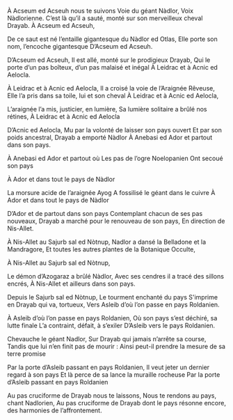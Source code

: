 À Acseum ed Acseuh nous te suivons
Voie du géant Nàdlor, Voix Nàdlorienne.
C’est là qu’il a sauté, monté sur son merveilleux cheval Drayab.
À Acseum ed Acseuh,

De ce saut est né l’entaille gigantesque du Nàdlor ed Otlas,
Elle porte son nom, l’encoche gigantesque
D’Acseum ed Acseuh.

D’Acseum ed Acseuh,
Il est allé, monté sur le prodigieux Drayab,
Qui le porte d’un pas boîteux, d’un pas malaisé et inégal
À Leidrac et à Acnic ed Aelocla.

À Leidrac et à Acnic ed Aelocla,
Il a croisé la voie de l’Araignée Rêveuse,
Elle l’a pris dans sa toile, lui et son cheval
À Leidrac et à Acnic ed Aelocla,

L’araignée l’a mis, justicier, en lumière,
Sa lumière solitaire a brûlé nos rétines,
À Leidrac et à Acnic ed Aelocla

D’Acnic ed Aelocla,
Mu par la volonté de laisser son pays ouvert
Et par son poids ancestral, Drayab a emporté Nàdlor
À Anebasi ed Ador et partout dans son pays.

À Anebasi ed Ador et partout où
Les pas de l’ogre Noelopanien
Ont secoué son pays

À Ador et dans tout le pays de Nàdlor

La morsure acide de l’araignée Ayog
A fossilisé le géant dans le cuivre
À Ador et dans tout le pays de Nàdlor

D’Ador et de partout dans son pays
Contemplant chacun de ses pas nouveaux,
Drayab a marché pour le renouveau de son pays,
En direction de Nis-Allet.

À Nis-Allet au Sajurb sal ed Nòtnup,
Nadlor a dansé la Belladone et la Mandragore,
Et toutes les autres plantes de la Botanique Occulte,

À Nis-Allet au Sajurb sal ed Nòtnup,

Le démon d’Azogaraz a brûlé Nàdlor,
Avec ses cendres il a tracé des sillons encrés,
À Nis-Allet et ailleurs dans son pays.

Depuis le Sajurb sal ed Nòtnup,
Le tourment enchanté du pays
S'imprime en Drayab qui va, tortueux,
Vers Asleib d’où l’on passe en pays Roldanien.

À Asleib d’où l’on passe en pays Roldanien,
Où son pays s’est déchiré, sa lutte finale
L’a contraint, défait, à s’exiler
D’Asleib vers le pays Roldanien.

Chevauche le géant Nadlor,
Sur Drayab qui jamais n’arrête sa course,
Tandis que lui n’en finit pas de mourir :
Ainsi peut-il prendre la mesure de sa terre promise

Par la porte d’Asleib passant en pays Roldanien,
Il veut jeter un dernier regard à son pays
Et là perce de sa lance la muraille rocheuse
Par la porte d’Asleib passant en pays Roldanien

Au pas cruciforme de Drayab nous te laissons,
Nous te rendons au pays, chant Nadlorien,
Au pas cruciforme de Drayab dont le pays résonne encore,
des harmonies de l’affrontement.
